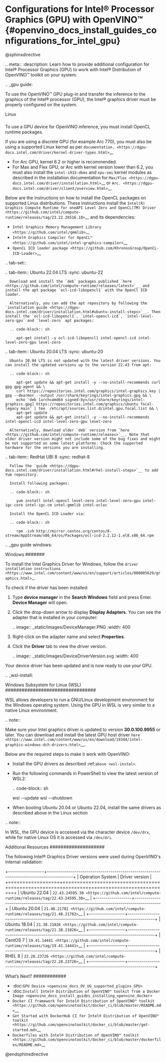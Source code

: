 # Configurations for Intel® Processor Graphics (GPU) with OpenVINO™ {#openvino_docs_install_guides_configurations_for_intel_gpu}

@sphinxdirective

.. meta::
   :description: Learn how to provide additional configuration for Intel® 
                 Processor Graphics (GPU) to work with Intel® Distribution of 
                 OpenVINO™ toolkit on your system.


.. _gpu guide:

To use the OpenVINO™ GPU plug-in and transfer the inference to the graphics of the Intel® processor (GPU), the Intel® graphics driver must be properly configured on the system.

Linux
#####

To use a GPU device for OpenVINO inference, you must install OpenCL runtime packages.

If you are using a discrete GPU (for example Arc 770), you must also be using a supported Linux kernel as per `documentation. <https://dgpu-docs.intel.com/driver/kernel-driver-types.html>`__ 

- For Arc GPU, kernel 6.2 or higher is recommended. 
- For Max and Flex GPU, or Arc with kernel version lower than 6.2, you must also install the ``intel-i915-dkms`` and ``xpu-smi`` kernel modules as described in the installation documentation for `Max/Flex <https://dgpu-docs.intel.com/driver/installation.html>`__ or `Arc. <https://dgpu-docs.intel.com/driver/client/overview.html>`__

Below are the instructions on how to install the OpenCL packages on supported Linux distributions. These instructions install the `Intel(R) Graphics Compute Runtime for oneAPI Level Zero and OpenCL(TM) Driver <https://github.com/intel/compute-runtime/releases/tag/23.22.26516.18>`__ and its dependencies: 

- `Intel Graphics Memory Management Library <https://github.com/intel/gmmlib>`__
- `Intel® Graphics Compiler for OpenCL™ <https://github.com/intel/intel-graphics-compiler>`__
- `OpenCL ICD loader package <https://github.com/KhronosGroup/OpenCL-ICD-Loader>`__

.. tab-set::

   .. tab-item:: Ubuntu 22.04 LTS
      :sync: ubuntu-22

      Download and install the `deb` packages published `here <https://github.com/intel/compute-runtime/releases/latest>`__ and install the apt package `ocl-icd-libopencl1` with the OpenCl ICD loader.
      
      Alternatively, you can add the apt repository by following the `installation guide <https://dgpu-docs.intel.com/driver/installation.html#ubuntu-install-steps>`__. Then install the `ocl-icd-libopencl1`, `intel-opencl-icd`, `intel-level-zero-gpu` and `level-zero` apt packages:
      
      .. code-block:: sh
      
         apt-get install -y ocl-icd-libopencl1 intel-opencl-icd intel-level-zero-gpu level-zero

   .. tab-item:: Ubuntu 20.04 LTS
      :sync: ubuntu-20

      Ubuntu 20.04 LTS is not updated with the latest driver versions. You can install the updated versions up to the version 22.43 from apt:
      
      .. code-block:: sh
         
         apt-get update && apt-get install -y --no-install-recommends curl gpg gpg-agent && \
         curl https://repositories.intel.com/graphics/intel-graphics.key | gpg --dearmor --output /usr/share/keyrings/intel-graphics.gpg && \
         echo 'deb [arch=amd64 signed-by=/usr/share/keyrings/intel-graphics.gpg] https://repositories.intel.com/graphics/ubuntu focal-legacy main' | tee  /etc/apt/sources.list.d/intel.gpu.focal.list && \
         apt-get update
         apt-get update && apt-get install -y --no-install-recommends intel-opencl-icd intel-level-zero-gpu level-zero
      
      Alternatively, download older `deb` version from `here <https://github.com/intel/compute-runtime/releases>`__. Note that older driver version might not include some of the bug fixes and might be not supported on some latest platforms. Check the supported hardware for the versions you are installing.

   .. tab-item:: RedHat UBI 8
      :sync: redhat-8

      Follow the `guide <https://dgpu-docs.intel.com/driver/installation.html#rhel-install-steps>`__ to add Yum repository.
      
      Install following packages: 
      
      .. code-block:: sh
      
         yum install intel-opencl level-zero intel-level-zero-gpu intel-igc-core intel-igc-cm intel-gmmlib intel-ocloc
      
      Install the OpenCL ICD Loader via:
      
      .. code-block:: sh
      
         rpm -ivh http://mirror.centos.org/centos/8-stream/AppStream/x86_64/os/Packages/ocl-icd-2.2.12-1.el8.x86_64.rpm
      
.. _gpu guide windows:

Windows
#######

To install the Intel Graphics Driver for Windows, follow the `driver installation instructions <https://www.intel.com/content/www/us/en/support/articles/000005629/graphics.html>`_.

To check if the driver has been installed:

1. Type **device manager** in the **Search Windows** field and press Enter. **Device Manager** will open.
2. Click the drop-down arrow to display **Display Adapters**. You can see the adapter that is installed in your computer: 

   .. image:: _static/images/DeviceManager.PNG
      :width: 400

3. Right-click on the adapter name and select **Properties**.
4. Click the **Driver** tab to view the driver version.

   .. image:: _static/images/DeviceDriverVersion.svg
      :width: 400

Your device driver has been updated and is now ready to use your GPU.

.. _wsl-install:

Windows Subsystem for Linux (WSL)
#################################

WSL allows developers to run a GNU/Linux development environment for the Windows operating system. Using the GPU in WSL is very similar to a native Linux environment.

.. note::

   Make sure your Intel graphics driver is updated to version **30.0.100.9955** or later. You can download and install the latest GPU host driver `here <https://www.intel.com/content/www/us/en/download/19344/intel-graphics-windows-dch-drivers.html>`__.

Below are the required steps to make it work with OpenVINO:

- Install the GPU drivers as described :ref:`above <wsl-instal>`.
- Run the following commands in PowerShell to view the latest version of WSL2:

  .. code-block:: sh

     wsl --update
     wsl --shutdown
  
- When booting Ubuntu 20.04 or Ubuntu 22.04, install the same drivers as described above in the Linux section

.. note:: 
   
   In WSL, the GPU device is accessed via the character device `/dev/drx`, while for native Linux OS it is accessed via `/dev/dri`.

Additional Resources
####################

The following Intel® Graphics Driver versions were used during OpenVINO's internal validation:

+------------------+-------------------------------------------------------------------------------------------+
| Operation System | Driver version                                                                            |
+==================+===========================================================================================+
| Ubuntu 22.04     | `22.43.24595.30 <https://github.com/intel/compute-runtime/releases/tag/22.43.24595.30>`__ |
+------------------+-------------------------------------------------------------------------------------------+
| Ubuntu 20.04     | `21.48.21782 <https://github.com/intel/compute-runtime/releases/tag/21.48.21782>`__       |
+------------------+-------------------------------------------------------------------------------------------+
| Ubuntu 18.04     | `21.38.21026 <https://github.com/intel/compute-runtime/releases/tag/21.38.21026>`__       |
+------------------+-------------------------------------------------------------------------------------------+
| CentOS 7         | `19.41.14441 <https://github.com/intel/compute-runtime/releases/tag/19.41.14441>`__       |
+------------------+-------------------------------------------------------------------------------------------+
| RHEL 8           | `22.28.23726 <https://github.com/intel/compute-runtime/releases/tag/22.28.23726>`__       |
+------------------+-------------------------------------------------------------------------------------------+


What’s Next?
############

* :doc:`GPU Device <openvino_docs_OV_UG_supported_plugins_GPU>`
* :doc:`Install Intel® Distribution of OpenVINO™ toolkit from a Docker Image <openvino_docs_install_guides_installing_openvino_docker>`
* `Docker CI framework for Intel® Distribution of OpenVINO™ toolkit <https://github.com/openvinotoolkit/docker_ci/blob/master/README.md>`__
* `Get Started with DockerHub CI for Intel® Distribution of OpenVINO™ toolkit <https://github.com/openvinotoolkit/docker_ci/blob/master/get-started.md>`__
* `Dockerfiles with Intel® Distribution of OpenVINO™ toolkit <https://github.com/openvinotoolkit/docker_ci/blob/master/dockerfiles/README.md>`__

@endsphinxdirective



